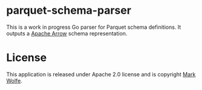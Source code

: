 # parquet-schema-parser

This is a work in progress Go parser for Parquet schema definitions. It outputs a [Apache Arrow](https://arrow.apache.org/) schema representation.

# License

This application is released under Apache 2.0 license and is copyright [Mark Wolfe](https://www.wolfe.id.au).